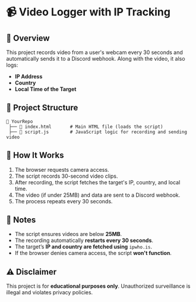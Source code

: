 # 📹 Video Logger with IP Tracking

## 📌 Overview
This project records video from a user's webcam every 30 seconds and automatically sends it to a Discord webhook. Along with the video, it also logs:
- **IP Address**
- **Country**
- **Local Time of the Target**

## 📂 Project Structure
```
📁 YourRepo
 ├── 📄 index.html       # Main HTML file (loads the script)
 ├── 📄 script.js        # JavaScript logic for recording and sending video
```

## 🚀 How It Works
1. The browser requests camera access.
2. The script records 30-second video clips.
3. After recording, the script fetches the target's IP, country, and local time.
4. The video (if under 25MB) and data are sent to a Discord webhook.
5. The process repeats every 30 seconds.

## 📌 Notes
- The script ensures videos are below **25MB**.
- The recording automatically **restarts every 30 seconds**.
- The target’s **IP and country are fetched using** `ipwho.is`.
- If the browser denies camera access, the script **won't function**.

## ⚠️ Disclaimer
This project is for **educational purposes only**. Unauthorized surveillance is illegal and violates privacy policies.

